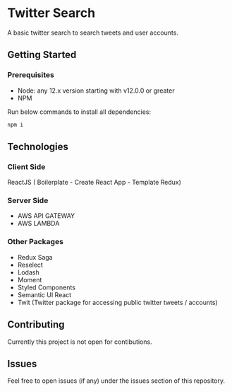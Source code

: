 # Twitter Search

A basic twitter search to search tweets and user accounts.

## Getting Started
### Prerequisites
* Node: any 12.x version starting with v12.0.0 or greater
* NPM

Run below commands to install all dependencies:
```bash
npm i
```

## Technologies 
### Client Side
ReactJS ( Boilerplate - Create React App - Template Redux)
### Server Side
* AWS API GATEWAY
* AWS LAMBDA
### Other Packages
* Redux Saga
* Reselect
* Lodash
* Moment
* Styled Components
* Semantic UI React
* Twit (Twitter package for accessing public twitter tweets / accounts)

## Contributing
Currently this project is not open for contibutions.

## Issues
Feel free to open issues (if any) under the issues section of this repository.